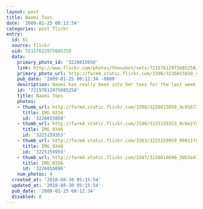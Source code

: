 ```yaml
---
layout: post
title: Naomi Toes
date: '2009-01-25 08:12:34'
categories: post flickr
entry:
  id: 61
  source: flickr
  uid: 72157612975685258
  data:
    primary_photo_id: '3226015050'
    link: http://www.flickr.com/photos/thenobot/sets/72157612975685258/
    primary_photo_url: http://farm4.static.flickr.com/3398/3226015050_4c91673426_m.jpg
    pub_date: '2009-01-25 00:12:34 -0800'
    description: Naomi has really been into her toes for the last week.
    id: '72157612975685258'
    title: Naomi Toes
    photos:
    - thumb_url: http://farm4.static.flickr.com/3398/3226015050_4c91673426_s.jpg
      title: IMG_0334
      id: '3226015050'
    - thumb_url: http://farm4.static.flickr.com/3106/3225159353_0c6e27d174_s.jpg
      title: IMG_0346
      id: '3225159353'
    - thumb_url: http://farm4.static.flickr.com/3363/3225159959_09011fd036_s.jpg
      title: IMG_0348
      id: '3225159959'
    - thumb_url: http://farm4.static.flickr.com/3387/3226016696_3db5e439ca_s.jpg
      title: IMG_0356
      id: '3226016696'
    num_photos: 4
  created_at: '2010-08-30 05:15:54'
  updated_at: '2010-08-30 05:15:54'
  pub_date: '2009-01-25 08:12:34'
  disabled: 0
---
```

